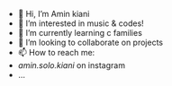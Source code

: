- 👋 Hi, I’m Amin kiani
- 👀 I’m interested in music & codes!
- 🌱 I’m currently learning c families
- 💞️ I’m looking to collaborate on projects
- 📫 How to reach me:
-  _amin.solo.kiani_  on instagram 
- ...

